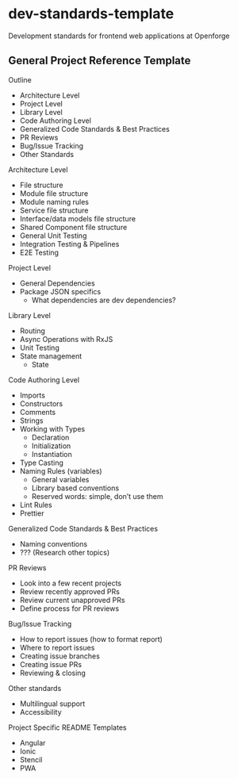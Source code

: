 # dev-standards-template
Development standards for frontend web applications at Openforge

## General Project Reference Template

Outline
- Architecture Level
- Project Level
- Library Level
- Code Authoring Level
- Generalized Code Standards & Best Practices
- PR Reviews
- Bug/Issue Tracking
- Other Standards

Architecture Level
- File structure
- Module file structure
- Module naming rules
- Service file structure
- Interface/data models file structure
- Shared Component file structure
- General Unit Testing
- Integration Testing & Pipelines
- E2E Testing

Project Level
- General Dependencies
- Package JSON specifics
    - What dependencies are dev dependencies?

Library Level
- Routing
- Async Operations with RxJS
- Unit Testing
- State management
    - State

Code Authoring Level
- Imports
- Constructors
- Comments
- Strings
- Working with Types
    - Declaration
    - Initialization
    - Instantiation
- Type Casting
- Naming Rules (variables)
    - General variables
    - Library based conventions
    - Reserved words: simple, don’t use them
- Lint Rules
- Prettier

Generalized Code Standards & Best Practices
- Naming conventions
- ??? (Research other topics)

PR Reviews
- Look into a few recent projects
- Review recently approved PRs
- Review current unapproved PRs
- Define process for PR reviews

Bug/Issue Tracking
- How to report issues (how to format report)
- Where to report issues
- Creating issue branches
- Creating issue PRs
- Reviewing & closing

Other standards
- Multilingual support
- Accessibility

Project Specific README Templates
- Angular
- Ionic
- Stencil
- PWA